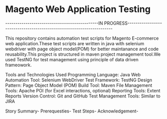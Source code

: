 # Magento Web Application Testing

----------------------------------------------IN PROGRESS----------------------------------------------------------------------


This repository contains automation test scripts for Magento E-commerce web application.These test scripts are written in java with 
selenium webdriver with page object model(POM) for better maintanance and code reusability.This project is structured in maven project
management tool.We used TestNG for test management using principle of data driven frameowork.

Tools and Technologies Used
Programming Language: Java
Web Automation Tool: Selenium WebDriver
Test Framework: TestNG
Design Pattern: Page Object Model (POM)
Build Tool: Maven
File Management Tools: Apache POI (for Excel interactions, optional)
Reporting Tools: Extent Reports
Version Control: Git and GitHub
Test Management Tools: Similar to JIRA

Story Summary-
Prerequesties-
Test Steps-
Acknowledgement-
